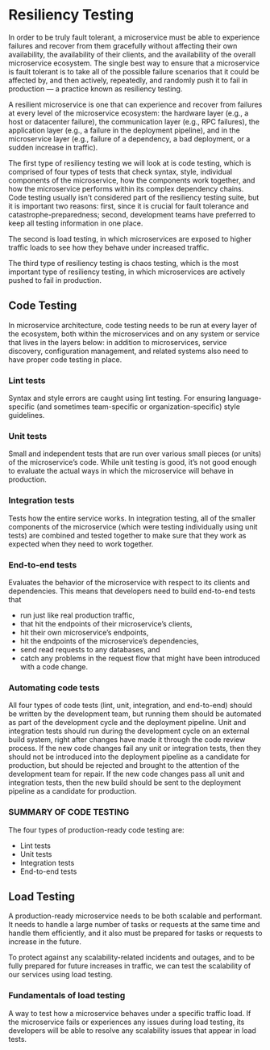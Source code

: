# Resiliency Testing

In order to be truly fault tolerant, a microservice must be able to experience failures and recover from them gracefully without affecting their own availability, the availability of their clients, and the availability of the overall microservice ecosystem. The single best way to ensure that a microservice is fault tolerant is to take all of the possible
failure scenarios that it could be affected by, and then actively, repeatedly, and randomly push it to fail in production — a practice known as resiliency testing.

A resilient microservice is one that can experience and recover from failures at every level of the microservice ecosystem: the hardware layer (e.g., a host or datacenter failure), the communication layer (e.g., RPC failures), the application layer (e.g., a failure in the deployment pipeline), and in the microservice layer (e.g., failure of a dependency, a bad deployment, or a sudden increase in traffic).

The first type of resiliency testing we will look at is code testing, which is comprised of four types of tests that check syntax, style, individual components of the microservice, how the components work together, and how the microservice performs within its complex dependency chains. Code testing usually isn’t considered part of the resiliency testing suite, but it is important two reasons: first, since it is crucial for fault tolerance and catastrophe-preparedness; second, development teams have preferred to keep all testing information in one place.

The second is load testing, in which microservices are exposed to higher traffic loads to see how they behave under increased traffic.

The third type of resiliency testing is chaos testing, which is the most important type of resiliency testing, in which microservices are actively pushed to fail in production.

## Code Testing

In microservice architecture, code testing needs to be run at every layer of the ecosystem, both within the microservices and on any system or service that lives in the layers below: in addition to microservices, service discovery, configuration management, and related systems also need to have proper code testing in place.

### Lint tests

Syntax and style errors are caught using lint testing. For ensuring language-specific (and sometimes team-specific or organization-specific) style guidelines.

### Unit tests

Small and independent tests that are run over various small pieces (or units) of the microservice’s code. While unit testing is good, it’s not good enough to evaluate the actual ways in which the microservice will behave in production.

### Integration tests

Tests how the entire service works. In integration testing, all of the smaller components of the microservice (which were testing individually using unit tests) are combined and tested together to make sure that they
work as expected when they need to work together.

### End-to-end tests

Evaluates the behavior of the microservice with respect to its clients and dependencies. This means that  developers need to build end-to-end tests that

* run just like real production traffic,
* that hit the endpoints of their microservice’s clients,
* hit their own microservice’s endpoints,
* hit the endpoints of the microservice’s dependencies,
* send read requests to any databases, and
* catch any problems in the request flow that might have been introduced with a code change.

### Automating code tests

All four types of code tests (lint, unit, integration, and end-to-end) should be written by the development team, but running them should be automated as part of the development cycle and the deployment pipeline. Unit and integration tests should run during the development cycle on an external build system, right after changes have made it through the code review process. If the new code changes fail any unit or integration tests, then they should not be introduced into the deployment pipeline as a candidate for production, but should be rejected and brought to the attention of the development team for repair. If the new code changes pass all unit and integration tests, then the new build should be sent to the deployment pipeline as a candidate for production.

### SUMMARY OF CODE TESTING

The four types of production-ready code testing are:

* Lint tests
* Unit tests
* Integration tests
* End-to-end tests

## Load Testing

A production-ready microservice needs to be both scalable and performant. It needs to handle a large number of tasks or requests at the same time and handle them efficiently, and it also must be prepared for tasks or requests to increase in the future.

To protect against any scalability-related incidents and outages, and to be fully prepared for future increases in traffic, we can test the scalability of our services using load testing.

### Fundamentals of load testing

A way to test how a microservice behaves under a specific traffic load. If the microservice fails or experiences any issues during load testing, its developers will be able to resolve any scalability issues that appear in load tests.
